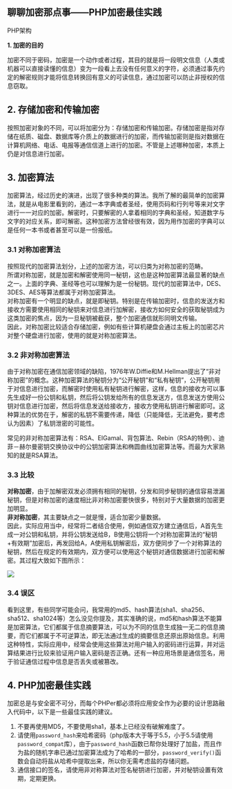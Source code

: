 ## 聊聊加密那点事——PHP加密最佳实践 


 PHP架构

**1. 加密的目的**

加密不同于密码，加密是一个动作或者过程，其目的就是将一段明文信息（人类或机器可以直接读懂的信息）变为一段看上去没有任何意义的字符，必须通过事先约定的解密规则才能将信息转换回有意义的可读信息，通过加密可以防止非授权的信息窃取。

## 2. 存储加密和传输加密

按照加密对象的不同，可以将加密分为：存储加密和传输加密。存储加密是指对存储在纸质、磁盘、数据库等介质上的数据进行的加密，而传输加密则是指对数据在计算机网络、电话、电报等通信信道上进行的加密。不管是上述哪种加密，本质上仍是对信息进行加密。

## 3. 加密算法

加密算法，经过历史的演进，出现了很多种类的算法。我所了解的最简单的加密算法，就是从电影里看到的，通过一本字典或者圣经，使用页码和行列号等来对文字进行一一对应的加密。解密时，只要解密的人拿着相同的字典和圣经，知道数字与文字的对应关系，即可解密。这种加密方法曾经很有效，因为用作加密的字典可以是任何一本书或者甚至可以是一份报纸。

### 3.1 对称加密算法

按照现代的加密算法划分，上述的加密方法，可以归类为对称加密的范畴。  
所谓对称加密，就是加密和解密使用同一秘钥，这也是这种加密算法最显著的缺点之一。上面的字典、圣经等也可以理解为是一份秘钥。现代的加密算法中，DES、3DES、AES等算法都属于对称加密算法。  
对称加密有一个明显的缺点，就是即秘钥。特别是在传输加密时，信息的发送方和接收方需要使用相同的秘钥来对信息进行加解密，接收方如何安全的获取秘钥成为这类加密的焦点，因为一旦秘钥被截获，整个加密通信就形同明文传输。  
因此，对称加密比较适合存储加密，例如有些计算机硬盘会通过主板上的加密芯片对整个硬盘进行加密，使用的就是对称加密算法。

### 3.2 非对称加密算法

由于对称加密在通信加密领域的缺陷，1976年W.Diffie和M.Hellman提出了“非对称加密”的概念。这种加密算法的秘钥分为“公开秘钥”和“私有秘钥”，公开秘钥用于对信息进行加密，而解密时使用私有秘钥进行解密，这样，信息的接收方可以事先生成好一份公钥和私钥，然后将公钥发给所有的信息发送方，信息发送方使用公钥对信息进行加密，然后将信息发送给接收方，接收方使用私钥进行解密即可。这种算法的优势在于，解密的私钥不需要传递，降低（只能降低，无法避免，要考虑认为因素）了私钥泄密的可能性。

常见的非对称加密算法有：RSA、EIGamal、背包算法、Rebin（RSA的特例）、迪菲－赫尔曼密钥交换协议中的公钥加密算法和椭圆曲线加密算法等。而最为大家熟知的就是RSA算法。

### 3.3 比较

**对称加密**，由于加解密双发必须拥有相同的秘钥，分发和同步秘钥的通信容易泄漏秘钥，但是对称加密的速度相比非对称加密要快很多，特别对于大量数据的加密更加明显。  
**非对称加密**，其主要缺点之一就是慢，适合加密少量数据。  
因此，实际应用当中，经常将二者结合使用，例如通信双方建立通信后，A首先生成一对公钥和私钥，并将公钥发送给B，B使用公钥将一个对称加密算法的“秘钥+有效期”加密后，再发回给A，A使用私钥解密后，双方便同步了一个对称算法的秘钥，然后在规定的有效期内，双方便可以使用这个秘钥对通信数据进行加密和解密。其过程大致如下图所示：

![][1]

### 3.4 误区

看到这里，有些同学可能会问，我常用的md5、hash算法(sha1、sha256、sha512、sha1024等）怎么没见你提及，其实准确的说，md5和hash算法不能算是加密算法，它们都属于信息摘要算法，可以为不同的信息生成独一无二的信息摘要，而它们都属于不可逆算法，即无法通过生成的摘要信息还原出原始信息。利用这种特性，实际应用中，经常会使用这些算法对用户输入的密码进行运算，并对运算结果进行比较来验证用户输入密码是否正确。还有一种应用场景是通信签名，用于验证通信过程中信息是否丢失或被篡改。

## 4. PHP加密最佳实践

加密总是与安全密不可分，而每个PHPer都必须将应用安全作为必要的设计思路融入代码中，以下是一些最佳实践的建议。

1. 不要再使用MD5，不要使用sha1，基本上已经没有破解难度了。
1. 请使用`password_hash`来哈希密码（php版本大于等于5.5，小于5.5请使用`password_compat`库），由于`password_hash`函数已帮你处理好了加盐，而且作为盐的随机字串已通过加密算法成为了哈希的一部分，`password_verify()`函数会自动将盐从哈希中提取出来，所以你无需考虑盐的存储问题。
1. 通信接口的签名，请使用非对称算法对签名秘钥进行加密，并对秘钥设置有效期，定期更换。

[1]: http://mmbiz.qpic.cn/mmbiz_png/pibGrOQSh8DZO2RzliaA1kWFichmf5bicfVIDk6bcmToFj4l1VHy9ajQgRdrhKXofgPh4jlTUEsTBMGYJfmQ6KtH1g/640?wx_fmt=png&tp=webp&wxfrom=5&wx_lazy=1